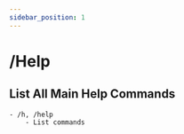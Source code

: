 ```yaml
---
sidebar_position: 1
---
```

# /Help

## List All Main Help Commands
```
- /h, /help
    - List commands
```